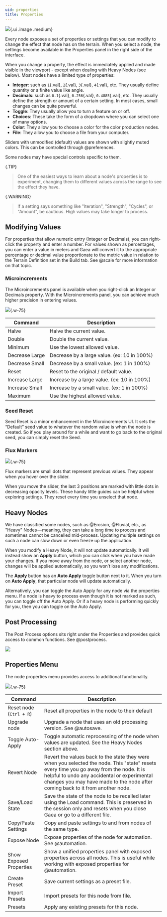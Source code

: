 ```yaml
---
uid: properties
title: Properties
---
```


![](/images/ui/properties.webp){.ui .image .medium}

Every node exposes a set of properties or settings that you can modify to change the effect that node has on the terrain. When you select a node, the settings become available in the Properties panel in the right side of the interface.

When you change a property, the effect is immediately applied and made visible in the viewport - except when dealing with Heavy Nodes (see below). Most nodes have a limited type of properties: 
- **Integer**: such as `1`{.val}, `2`{.val}, `3`{.val}, `4`{.val}, etc. They usually define quantity or a finite value like angle.
- **Decimals**: such as `0.1`{.val}, `0.256`{.val}, `0.4885`{.val}, etc. They usually define the strength or amount of a certain setting. In most cases, small changes can be quite powerful.
- **Toggle**: They usually allow you to turn a feature on or off.
- **Choices**: These take the form of a dropdown where you can select one of many options.
- **Color**: They allow you to choose a color for the color production nodes.
- **File**: They allow you to choose a file from your computer.

Sliders with unmodified (default) values are shown with slightly muted colors. This can be controlled through @preferences.

Some nodes may have special controls specific to them.

{.TIP}
> One of the easiest ways to learn about a node's properties is to experiment, changing them to different values across the range to see the effect they have.

{.WARNING}
> If a setting says something like "Iteration", "Strength", "Cycles", or "Amount", be cautious. High values may take longer to process. 

## Modifying Values

For properties that allow numeric entry (Integer or Decimals), you can right-click the property and enter a number. For values shown as percentages, you can enter a value in meters and Gaea will convert it to the appropriate percentage or decimal value proportionate to the metric value in relation to the Terrain Definition set in the Build tab. See @scale for more information on that topic.

### Microincrements

The Microincrements panel is available when you right-click an Integer or Decimals property. With the Microincrements panel, you can achieve much higher precision in entering values.

![](/images/ui/microincrements.webp){.w-75}

| Command | Description |
| -------------- | ------------------------------------------- |
| Halve | Halve the current value. |
| Double | Double the current value. |
| Minimum | Use the lowest allowed value. |
| Decrease Large | Decrease by a large value. (ex: 10 in 100%) |
| Decrease Small | Decrease by a small value. (ex: 1 in 100%) |
| Reset | Reset to the original / default value. |
| Increase Large | Increase by a large value. (ex: 10 in 100%) |
| Increase Small | Increase by a small value. (ex: 1 in 100%) |
| Maximum | Use the highest allowed value. |

### Seed Reset

Seed Reset is a minor enhancement in the Microincrements UI. It sets the “Default” seed value to whatever the random value is when the node is created. So if you play around for a while and want to go back to the original seed, you can simply reset the Seed.

### Flux Markers

![](/images/ui/properties-flux.webp){.w-75}

Flux markers are small dots that represent previous values. They appear when you hover over the slider.

When you move the slider, the last 3 positions are marked with little dots in decreasing opacity levels. These handy little guides can be helpful when exploring settings. They reset every time you unselect that node.

## Heavy Nodes

We have classified some nodes, such as @Erosion, @Fluvial, etc., as "Heavy" Nodes — meaning, they can take a long time to process and sometimes cannot be cancelled mid-process. Updating multiple settings on such a node can slow down or even freeze up the application.

When you modify a Heavy Node, it will not update automatically. It will instead show an **Apply** button, which you can click when you have made your changes.
If you move away from the node, or select another node, changes will be applied automatically, so you won’t lose any modifications.

The **Apply** button has an **Auto Apply** toggle button next to it. When you turn on **Auto Apply**, that particular node will update automatically.

Alternatively, you can toggle the Auto Apply for any node via the properties menu. If a node is heavy to process even though it is not marked as such, you can toggle off the Auto Apply. Or if a heavy node is performing quickly for you, then you can toggle on the Auto Apply.


## Post Processing

The Post Process options sits right under the Properties and provides quick access to common functions. See @postprocess.

![](/images/ui/postprocess.webp)

## Properties Menu

The node properties menu provides access to additional functionality.

![](/images/ui/properties-menu.webp){.w-75}

| Command | Description    |
| ----------------------- | ------------------------------------------------------------------------------------------------------------------------------------------------------------------------------------------------------------------------------------------------------------------------- |
| Reset node (`Ctrl + R`) | Reset all properties in the node to their default    |
| Upgrade node | Upgrade a node that uses an old processing version. See @autosave. |
| Toggle Auto-Apply | Toggle automatic reprocessing of the node when values are updated. See the Heavy Nodes section above.   |
| Revert Node | Revert the values back to the state they were when you selected the node. This "state" resets every time you go away from the node. It is helpful to undo any accidental or experimental changes you may have made to the node after coming back to it from another node. |
| Save/Load State | Save the state of the node to be recalled later using the Load command. This is preserved in the session only and resets when you close Gaea or go to a different file.  |
| Copy/Paste Settings | Copy and paste settings to and from nodes of the same type.    |
| Expose Node | Expose properties of the node for automation. See @automation.    |
| Show Exposed Properties | Show a unified properties panel with exposed properties across all nodes. This is useful while working with exposed properties for @automation.  |
| Create Preset | Save current settings as a preset file.    |
| Import Presets | Import presets for this node from file.    |
| Presets | Apply any existing presets for this node.    |